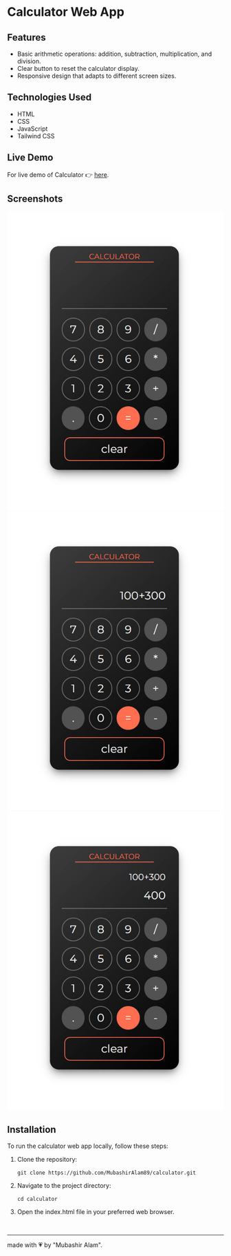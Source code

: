 # Calculator Web App

## Features

- Basic arithmetic operations: addition, subtraction, multiplication, and division.
- Clear button to reset the calculator display.
- Responsive design that adapts to different screen sizes.

## Technologies Used

- HTML
- CSS
- JavaScript
- Tailwind CSS

## Live Demo

For live demo of Calculator &#128073; [here](https://calculator-assignment6.netlify.app/).

## Screenshots

![Screenshot 1](./Screenshot-1.jpg)
![Screenshot 2](./Screenshot-2.jpg)
![Screenshot 2](./Screenshot-3.jpg)

## Installation

To run the calculator web app locally, follow these steps:

1. Clone the repository:

   ```
   git clone https://github.com/MubashirAlam89/calculator.git
   ```

2. Navigate to the project directory:

   ```
   cd calculator
   ```

3. Open the index.html file in your preferred web browser.

<br>

<hr>

made with &#128151; by "Mubashir Alam".
